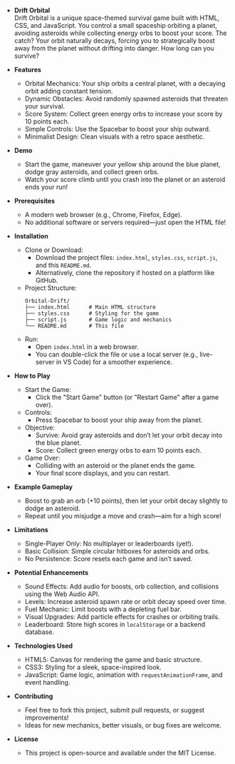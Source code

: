 - **Drift Orbital**  
    Drift Orbital is a unique space-themed survival game built with HTML, CSS, and JavaScript. You control a small spaceship orbiting a planet, avoiding asteroids while collecting energy orbs to boost your score. The catch? Your orbit naturally decays, forcing you to strategically boost away from the planet without drifting into danger. How long can you survive?

- **Features**  
    - Orbital Mechanics: Your ship orbits a central planet, with a decaying orbit adding constant tension.  
    - Dynamic Obstacles: Avoid randomly spawned asteroids that threaten your survival.  
    - Score System: Collect green energy orbs to increase your score by 10 points each.  
    - Simple Controls: Use the Spacebar to boost your ship outward.  
    - Minimalist Design: Clean visuals with a retro space aesthetic.  

- **Demo**  
    - Start the game, maneuver your yellow ship around the blue planet, dodge gray asteroids, and collect green orbs.  
    - Watch your score climb until you crash into the planet or an asteroid ends your run!  

- **Prerequisites**  
    - A modern web browser (e.g., Chrome, Firefox, Edge).  
    - No additional software or servers required—just open the HTML file!  

- **Installation**  
    - Clone or Download:  
        - Download the project files: `index.html`, `styles.css`, `script.js`, and this `README.md`.  
        - Alternatively, clone the repository if hosted on a platform like GitHub.  
    - Project Structure:  
        ```
        Orbital-Drift/
        ├── index.html      # Main HTML structure
        ├── styles.css      # Styling for the game
        ├── script.js       # Game logic and mechanics
        └── README.md       # This file
        ```
    - Run:  
        - Open `index.html` in a web browser.  
        - You can double-click the file or use a local server (e.g., live-server in VS Code) for a smoother experience.  

- **How to Play**  
    - Start the Game:  
        - Click the "Start Game" button (or "Restart Game" after a game over).  
    - Controls:  
        - Press Spacebar to boost your ship away from the planet.  
    - Objective:  
        - Survive: Avoid gray asteroids and don’t let your orbit decay into the blue planet.  
        - Score: Collect green energy orbs to earn 10 points each.  
    - Game Over:  
        - Colliding with an asteroid or the planet ends the game.  
        - Your final score displays, and you can restart.  

- **Example Gameplay**  
    - Boost to grab an orb (+10 points), then let your orbit decay slightly to dodge an asteroid.  
    - Repeat until you misjudge a move and crash—aim for a high score!  

- **Limitations**  
    - Single-Player Only: No multiplayer or leaderboards (yet!).  
    - Basic Collision: Simple circular hitboxes for asteroids and orbs.  
    - No Persistence: Score resets each game and isn’t saved.  

- **Potential Enhancements**  
    - Sound Effects: Add audio for boosts, orb collection, and collisions using the Web Audio API.  
    - Levels: Increase asteroid spawn rate or orbit decay speed over time.  
    - Fuel Mechanic: Limit boosts with a depleting fuel bar.  
    - Visual Upgrades: Add particle effects for crashes or orbiting trails.  
    - Leaderboard: Store high scores in `localStorage` or a backend database.  

- **Technologies Used**  
    - HTML5: Canvas for rendering the game and basic structure.  
    - CSS3: Styling for a sleek, space-inspired look.  
    - JavaScript: Game logic, animation with `requestAnimationFrame`, and event handling.  

- **Contributing**  
    - Feel free to fork this project, submit pull requests, or suggest improvements!  
    - Ideas for new mechanics, better visuals, or bug fixes are welcome.  

- **License**  
    - This project is open-source and available under the MIT License.  